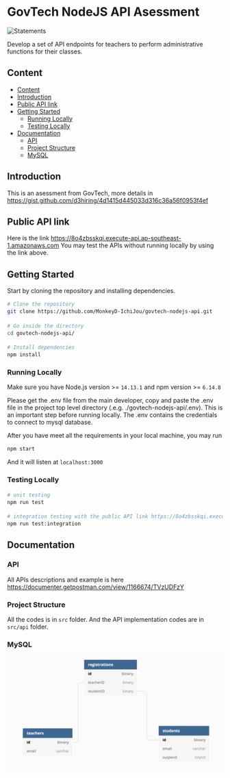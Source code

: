 # GovTech NodeJS API Asessment

![Statements](https://img.shields.io/badge/Coverage-99.26%25-brightgreen.svg)

Develop a set of API endpoints for teachers to perform administrative functions for their classes.

## Content
- [Content](#content)
- [Introduction](#introduction)
- [Public API link](#public-api-link)
- [Getting Started](#getting-started)
  - [Running Locally](#running-locally)
  - [Testing Locally](#testing-locally)
- [Documentation](#documentation)
  - [API](#api)
  - [Project Structure](#project-structure)
  - [MySQL](#mysql)

## Introduction

This is an asessment from GovTech, more details in https://gist.github.com/d3hiring/4d1415d445033d316c36a56f0953f4ef

## Public API link

Here is the link https://8o4zbsskqi.execute-api.ap-southeast-1.amazonaws.com
You may test the APIs without running locally by using the link above.

## Getting Started

Start by cloning the repository and installing dependencies.

```bash
# Clone the repository
git clone https://github.com/MonkeyD-IchiJou/govtech-nodejs-api.git

# Go inside the directory
cd govtech-nodejs-api/

# Install dependencies
npm install
```

### Running Locally

Make sure you have Node.js version >= `14.13.1` and npm version >= `6.14.8`

Please get the .env file from the main developer, copy and paste the .env file in the project top level directory (.e.g. ./govtech-nodejs-api/.env). This is an important step before running locally. The .env contains the credentials to connect to mysql database. 

After you have meet all the requirements in your local machine, you may run

```bash
npm start
```

And it will listen at `localhost:3000`

### Testing Locally
```bash
# unit testing
npm run test

# integration testing with the public API link https://8o4zbsskqi.execute-api.ap-southeast-1.amazonaws.com
npm run test:integration
```

## Documentation

### API

All APIs descriptions and example is here https://documenter.getpostman.com/view/1166674/TVzUDFzY

### Project Structure

All the codes is in `src` folder. And the API implementation codes are in `src/api` folder.

### MySQL
![plot](./dataschema.png)


